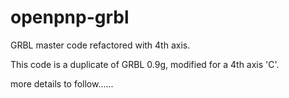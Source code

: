 openpnp-grbl
============

GRBL master code refactored with 4th axis.

This code is a duplicate of GRBL 0.9g, modified for a 4th axis 'C'.

more details to follow......
